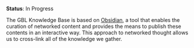 **Status**: In Progress

The GBL Knowledge Base is based on [Obsidian](https://obsidian.md/), a tool that enables the curation of networked content and provides the means to publish these contents in an interactive way. This approach to networked thought allows us to cross-link all of the knowledge we gather.